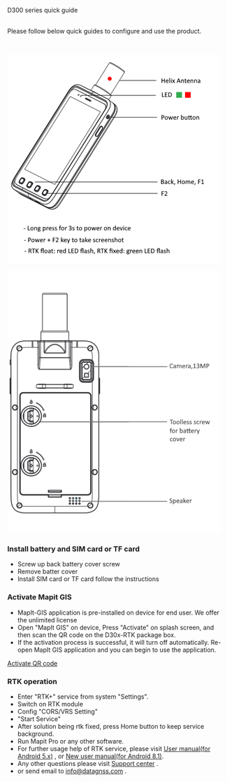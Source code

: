 <span id="dev_docs" class="markdown-body-normal-header">D300 series quick guide
</span>
<br>
<br>

  Please follow below quick guides to configure and use the product.

<br>

![](images/d303-line-with-intro.png)

![](images/d303-back-line-main.png)
<br>

### Install battery and SIM card or TF card

  - Screw up back battery cover screw
  - Remove batter cover
  - Install SIM card or TF card follow the instructions
  
  
### Activate Mapit GIS 
 
  - MapIt-GIS application is pre-installed on device for end user. We offer the unlimited license
  - Open "MapIt GIS" on device, Press "Activate" on splash screen, and then scan the QR code on the D30x-RTK package box. 
  - If the activation process is successful, it will turn off automatically. Re-open MapIt GIS application and you can begin to use the application.
  
  [Activate QR code](common/activate-mapit.md)


### RTK operation
 
  - Enter "RTK+" service from system "Settings". 
  - Switch on RTK module 
  - Config "CORS/VRS Setting"
  - "Start Service" 
  - After solution being rtk fixed, press Home button to keep service background.
  - Run Mapit Pro or any other software.
  - For further usage help of RTK service, please visit [User manual(for Android 5.x)](d303.md) , or [New user manual(for Android 8.1)](d303-2021.md).
  - Any other questions please visit [Support center](../index.md) .
  - or send email to info@datagnss.com .
